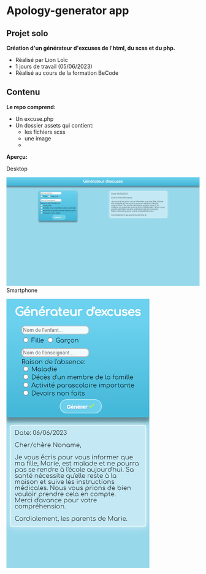 # Apology-generator app
## Projet solo
__Création d'un générateur d'excuses de l'html, du scss et du php.__
* Réalisé par Lion Loïc
* 1 jours de travail (05/06/2023)
* Réalisé au cours de la formation BeCode
## Contenu
__Le repo comprend:__
* Un excuse.php
* Un dossier assets qui contient:
   * les fichiers scss
   * une image 
   * 
__Aperçu:__

Desktop

![alt tag](https://github.com/Loic-lion/apology-generator/blob/main/img%20readme/screenshot-desktop.png?raw=true)
Smartphone

![alt tag](https://github.com/Loic-lion/apology-generator/blob/main/img%20readme/screenshot-smartphone.png?raw=true)
